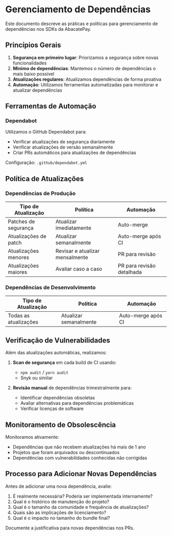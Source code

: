 # Gerenciamento de Dependências

Este documento descreve as práticas e políticas para gerenciamento de dependências nos SDKs da AbacatePay.

## Princípios Gerais

1. **Segurança em primeiro lugar**: Priorizamos a segurança sobre novas funcionalidades
2. **Mínimo de dependências**: Mantemos o número de dependências o mais baixo possível
3. **Atualizações regulares**: Atualizamos dependências de forma proativa
4. **Automação**: Utilizamos ferramentas automatizadas para monitorar e atualizar dependências

## Ferramentas de Automação

### Dependabot

Utilizamos o GitHub Dependabot para:
- Verificar atualizações de segurança diariamente
- Verificar atualizações de versão semanalmente
- Criar PRs automáticos para atualizações de dependências

Configuração: `.github/dependabot.yml`

## Política de Atualizações

### Dependências de Produção

| Tipo de Atualização | Política | Automação |
|---------------------|----------|-----------|
| Patches de segurança | Atualizar imediatamente | Auto-merge |
| Atualizações de patch | Atualizar semanalmente | Auto-merge após CI |
| Atualizações menores | Revisar e atualizar mensalmente | PR para revisão |
| Atualizações maiores | Avaliar caso a caso | PR para revisão detalhada |

### Dependências de Desenvolvimento

| Tipo de Atualização | Política | Automação |
|---------------------|----------|-----------|
| Todas as atualizações | Atualizar semanalmente | Auto-merge após CI |

## Verificação de Vulnerabilidades

Além das atualizações automáticas, realizamos:

1. **Scan de segurança** em cada build de CI usando:
   - `npm audit` / `yarn audit`
   - Snyk ou similar

2. **Revisão manual** de dependências trimestralmente para:
   - Identificar dependências obsoletas
   - Avaliar alternativas para dependências problemáticas
   - Verificar licenças de software

## Monitoramento de Obsolescência

Monitoramos ativamente:

- Dependências que não recebem atualizações há mais de 1 ano
- Projetos que foram arquivados ou descontinuados
- Dependências com vulnerabilidades conhecidas não corrigidas

## Processo para Adicionar Novas Dependências

Antes de adicionar uma nova dependência, avalie:

1. É realmente necessária? Poderia ser implementada internamente?
2. Qual é o histórico de manutenção do projeto?
3. Qual é o tamanho da comunidade e frequência de atualizações?
4. Quais são as implicações de licenciamento?
5. Qual é o impacto no tamanho do bundle final?

Documente a justificativa para novas dependências nos PRs. 